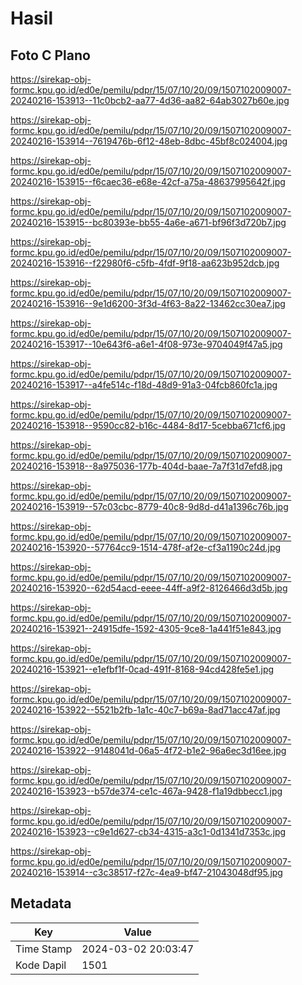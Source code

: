 # Hasil

## Foto C Plano

https://sirekap-obj-formc.kpu.go.id/ed0e/pemilu/pdpr/15/07/10/20/09/1507102009007-20240216-153913--11c0bcb2-aa77-4d36-aa82-64ab3027b60e.jpg

https://sirekap-obj-formc.kpu.go.id/ed0e/pemilu/pdpr/15/07/10/20/09/1507102009007-20240216-153914--7619476b-6f12-48eb-8dbc-45bf8c024004.jpg

https://sirekap-obj-formc.kpu.go.id/ed0e/pemilu/pdpr/15/07/10/20/09/1507102009007-20240216-153915--f6caec36-e68e-42cf-a75a-48637995642f.jpg

https://sirekap-obj-formc.kpu.go.id/ed0e/pemilu/pdpr/15/07/10/20/09/1507102009007-20240216-153915--bc80393e-bb55-4a6e-a671-bf96f3d720b7.jpg

https://sirekap-obj-formc.kpu.go.id/ed0e/pemilu/pdpr/15/07/10/20/09/1507102009007-20240216-153916--f22980f6-c5fb-4fdf-9f18-aa623b952dcb.jpg

https://sirekap-obj-formc.kpu.go.id/ed0e/pemilu/pdpr/15/07/10/20/09/1507102009007-20240216-153916--9e1d6200-3f3d-4f63-8a22-13462cc30ea7.jpg

https://sirekap-obj-formc.kpu.go.id/ed0e/pemilu/pdpr/15/07/10/20/09/1507102009007-20240216-153917--10e643f6-a6e1-4f08-973e-9704049f47a5.jpg

https://sirekap-obj-formc.kpu.go.id/ed0e/pemilu/pdpr/15/07/10/20/09/1507102009007-20240216-153917--a4fe514c-f18d-48d9-91a3-04fcb860fc1a.jpg

https://sirekap-obj-formc.kpu.go.id/ed0e/pemilu/pdpr/15/07/10/20/09/1507102009007-20240216-153918--9590cc82-b16c-4484-8d17-5cebba671cf6.jpg

https://sirekap-obj-formc.kpu.go.id/ed0e/pemilu/pdpr/15/07/10/20/09/1507102009007-20240216-153918--8a975036-177b-404d-baae-7a7f31d7efd8.jpg

https://sirekap-obj-formc.kpu.go.id/ed0e/pemilu/pdpr/15/07/10/20/09/1507102009007-20240216-153919--57c03cbc-8779-40c8-9d8d-d41a1396c76b.jpg

https://sirekap-obj-formc.kpu.go.id/ed0e/pemilu/pdpr/15/07/10/20/09/1507102009007-20240216-153920--57764cc9-1514-478f-af2e-cf3a1190c24d.jpg

https://sirekap-obj-formc.kpu.go.id/ed0e/pemilu/pdpr/15/07/10/20/09/1507102009007-20240216-153920--62d54acd-eeee-44ff-a9f2-8126466d3d5b.jpg

https://sirekap-obj-formc.kpu.go.id/ed0e/pemilu/pdpr/15/07/10/20/09/1507102009007-20240216-153921--24915dfe-1592-4305-9ce8-1a441f51e843.jpg

https://sirekap-obj-formc.kpu.go.id/ed0e/pemilu/pdpr/15/07/10/20/09/1507102009007-20240216-153921--e1efbf1f-0cad-491f-8168-94cd428fe5e1.jpg

https://sirekap-obj-formc.kpu.go.id/ed0e/pemilu/pdpr/15/07/10/20/09/1507102009007-20240216-153922--5521b2fb-1a1c-40c7-b69a-8ad71acc47af.jpg

https://sirekap-obj-formc.kpu.go.id/ed0e/pemilu/pdpr/15/07/10/20/09/1507102009007-20240216-153922--9148041d-06a5-4f72-b1e2-96a6ec3d16ee.jpg

https://sirekap-obj-formc.kpu.go.id/ed0e/pemilu/pdpr/15/07/10/20/09/1507102009007-20240216-153923--b57de374-ce1c-467a-9428-f1a19dbbecc1.jpg

https://sirekap-obj-formc.kpu.go.id/ed0e/pemilu/pdpr/15/07/10/20/09/1507102009007-20240216-153923--c9e1d627-cb34-4315-a3c1-0d1341d7353c.jpg

https://sirekap-obj-formc.kpu.go.id/ed0e/pemilu/pdpr/15/07/10/20/09/1507102009007-20240216-153914--c3c38517-f27c-4ea9-bf47-21043048df95.jpg


## Metadata

| Key        | Value               |
| ---------- | ------------------- |
| Time Stamp | 2024-03-02 20:03:47 |
| Kode Dapil | 1501                |



